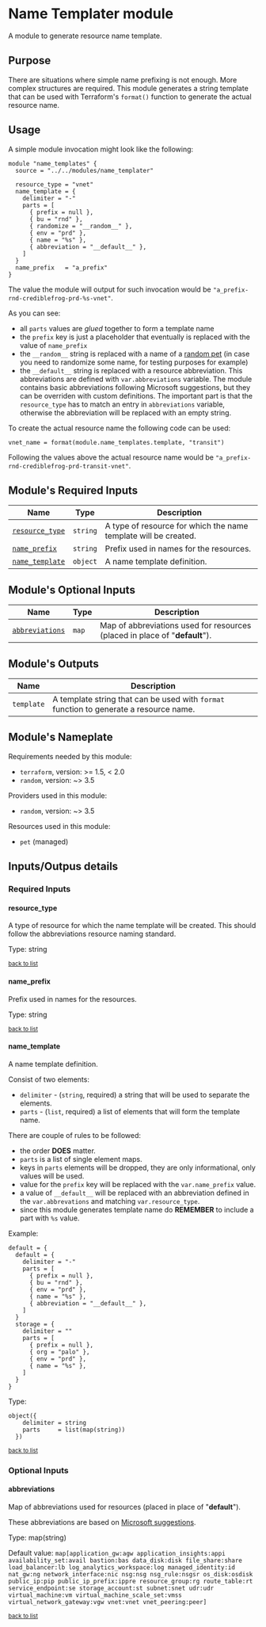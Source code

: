 <!-- BEGIN_TF_DOCS -->
# Name Templater module

A module to generate resource name template.

## Purpose

There are situations where simple name prefixing is not enough. More complex structures are required.
This module generates a string template that can be used with Terraform's `format()` function to generate the actual resource name.

## Usage

A simple module invocation might look like the following:

```hcl
module "name_templates" {
  source = "../../modules/name_templater"

  resource_type = "vnet"
  name_template = {
    delimiter = "-"
    parts = [
      { prefix = null },
      { bu = "rnd" },
      { randomize = "__random__" },
      { env = "prd" },
      { name = "%s" },
      { abbreviation = "__default__" },
    ]
  }
  name_prefix   = "a_prefix"
}
```

The value the module will output for such invocation would be `"a_prefix-rnd-crediblefrog-prd-%s-vnet"`.

As you can see:

* all `parts` values are *glued* together to form a template name
* the `prefix` key is just a placeholder that eventually is replaced with the value of `name_prefix`
* the `__random__` string is replaced with a name of a [random pet](https://registry.terraform.io/providers/hashicorp/random/latest/docs/resources/pet) (in case you need to randomize some name, for testing purposes for example)
* the `__default__` string is replaced with a resource abbreviation.
  This abbreviations are defined with `var.abbreviations` variable. The module contains basic abbreviations following Microsoft suggestions, but they can be overriden with custom definitions.
  The important part is that the `resource_type` has to match an entry in `abbreviations` variable, otherwise the abbreviation will be replaced with an empty string.

To create the actual resource name the following code can be used:

```hcl
vnet_name = format(module.name_templates.template, "transit")
```

Following the values above the actual resource name would be `"a_prefix-rnd-crediblefrog-prd-transit-vnet"`.

## Module's Required Inputs

Name | Type | Description
--- | --- | ---
[`resource_type`](#resource_type) | `string` | A type of resource for which the name template will be created.
[`name_prefix`](#name_prefix) | `string` | Prefix used in names for the resources.
[`name_template`](#name_template) | `object` | A name template definition.


## Module's Optional Inputs

Name | Type | Description
--- | --- | ---
[`abbreviations`](#abbreviations) | `map` | Map of abbreviations used for resources (placed in place of "__default__").



## Module's Outputs

Name |  Description
--- | ---
`template` | A template string that can be used with `format` function to generate a resource name.

## Module's Nameplate


Requirements needed by this module:

- `terraform`, version: >= 1.5, < 2.0
- `random`, version: ~> 3.5


Providers used in this module:

- `random`, version: ~> 3.5




Resources used in this module:

- `pet` (managed)

## Inputs/Outpus details

### Required Inputs


#### resource_type

A type of resource for which the name template will be created. This should follow the abbreviations resource naming standard.


Type: string

<sup>[back to list](#modules-required-inputs)</sup>

#### name_prefix

Prefix used in names for the resources.

Type: string

<sup>[back to list](#modules-required-inputs)</sup>

#### name_template

A name template definition.

Consist of two elements:

- `delimiter` - (`string`, required) a string that will be used to separate the elements.
- `parts`     - (`list`, required) a list of elements that will form the template name.

There are couple of rules to be followed:

- the order **DOES** matter.
- `parts` is a list of single element maps.
- keys in `parts` elements will be dropped, they are only informational, only values will be used.
- value for the `prefix` key will be replaced with the `var.name_prefix` value.
- a value of `__default__` will be replaced with an abbreviation defined in the `var.abbrevations` and matching
  `var.resource_type`.
- since this module generates template name do **REMEMBER** to include a part with `%s` value.

Example:

```
default = {
  default = {
    delimiter = "-"
    parts = [
      { prefix = null },
      { bu = "rnd" },
      { env = "prd" },
      { name = "%s" },
      { abbreviation = "__default__" },
    ]
  }
  storage = {
    delimiter = ""
    parts = [
      { prefix = null },
      { org = "palo" },
      { env = "prd" },
      { name = "%s" },
    ]
  }
}
```


Type: 

```hcl
object({
    delimiter = string
    parts     = list(map(string))
  })
```


<sup>[back to list](#modules-required-inputs)</sup>




### Optional Inputs





#### abbreviations

Map of abbreviations used for resources (placed in place of "__default__").

These abbreviations are based on [Microsoft suggestions](https://learn.microsoft.com/en-us/azure/cloud-adoption-framework/ready/azure-best-practices/resource-abbreviations).


Type: map(string)

Default value: `map[application_gw:agw application_insights:appi availability_set:avail bastion:bas data_disk:disk file_share:share load_balancer:lb log_analytics_workspace:log managed_identity:id nat_gw:ng network_interface:nic nsg:nsg nsg_rule:nsgsr os_disk:osdisk public_ip:pip public_ip_prefix:ippre resource_group:rg route_table:rt service_endpoint:se storage_account:st subnet:snet udr:udr virtual_machine:vm virtual_machine_scale_set:vmss virtual_network_gateway:vgw vnet:vnet vnet_peering:peer]`

<sup>[back to list](#modules-optional-inputs)</sup>

<!-- END_TF_DOCS -->